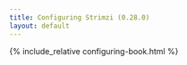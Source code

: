 ```yaml
---
title: Configuring Strimzi (0.28.0)
layout: default
---
```


{% include_relative configuring-book.html %}
